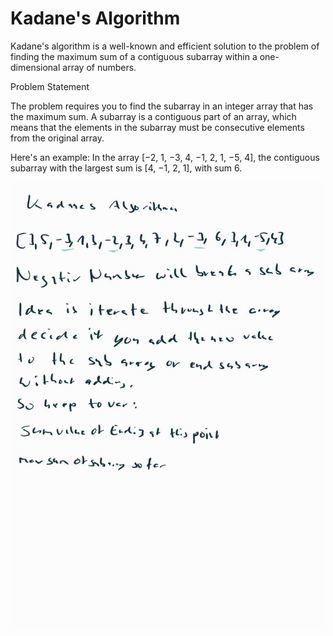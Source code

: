 # Kadane's Algorithm

Kadane's algorithm is a well-known and efficient solution to the problem of finding the maximum sum of a contiguous subarray within a one-dimensional array of numbers.

Problem Statement

The problem requires you to find the subarray in an integer array that has the maximum sum. A subarray is a contiguous part of an array, which means that the elements in the subarray must be consecutive elements from the original array.

Here's an example: In the array [−2, 1, −3, 4, −1, 2, 1, −5, 4], the contiguous subarray with the largest sum is [4, −1, 2, 1], with sum 6.

<p align="center">
  <img src="image/kadane.jpg" alt="Size Limit CLI" width="738">
</p>

